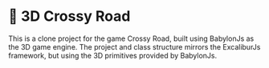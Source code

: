 # 🐓 3D Crossy Road

This is a clone project for the game Crossy Road, built using BabylonJs as the 3D game engine. The project and class structure mirrors the ExcaliburJs framework, but using the 3D primitives provided by BabylonJs.
